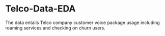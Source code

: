 # Telco-Data-EDA
The data entails Telco company customer voice package usage including roaming services and checking on churn users.
